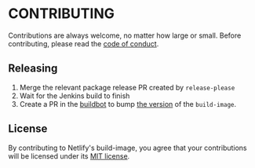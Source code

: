 # CONTRIBUTING

Contributions are always welcome, no matter how large or small. Before contributing,
please read the [code of conduct](CODE_OF_CONDUCT.md).

## Releasing

1. Merge the relevant package release PR created by `release-please`
2. Wait for the Jenkins build to finish
3. Create a PR in the [buildbot](https://github.com/netlify/buildbot) to bump [the version](https://github.com/netlify/buildbot/blob/ddbb47739f5b85c954aad9dc3823ab0676432957/Jenkinsfile#L35) of the `build-image`.

## License

By contributing to Netlify's build-image, you agree that your contributions will be licensed
under its [MIT license](LICENSE).
